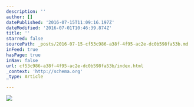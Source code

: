 ```yaml
---
description: ''
author: []
datePublished: '2016-07-15T11:09:16.197Z'
dateModified: '2016-07-01T10:46:39.874Z'
title: ''
starred: false
sourcePath: _posts/2016-07-15-cf53c986-a38f-4f95-ac2e-dc0b598fa53b.md
inFeed: true
hasPage: true
inNav: false
url: cf53c986-a38f-4f95-ac2e-dc0b598fa53b/index.html
_context: 'http://schema.org'
_type: Article

---
```

![](https://the-grid-user-content.s3-us-west-2.amazonaws.com/1574154e-f894-462a-9bdb-0237b6285922.jpg)
